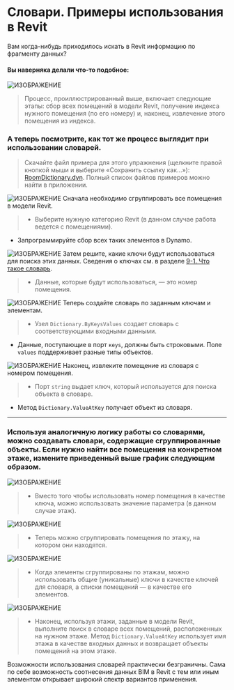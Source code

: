 

# Словари. Примеры использования в Revit

Вам когда-нибудь приходилось искать в Revit информацию по фрагменту данных?

#### Вы наверняка делали что-то подобное:

![ИЗОБРАЖЕНИЕ](images/9-4/9-4_roomLookupByIndex.png)

> Процесс, проиллюстрированный выше, включает следующие этапы: сбор всех помещений в модели Revit, получение индекса нужного помещения (по его номеру) и, наконец, извлечение этого помещения из индекса.

### А теперь посмотрите, как тот же процесс выглядит при использовании словарей.

> Скачайте файл примера для этого упражнения (щелкните правой кнопкой мыши и выберите «Сохранить ссылку как...»): [RoomDictionary.dyn](datasets/9-4_roomDictionary.dyn). Полный список файлов примеров можно найти в приложении.

![ИЗОБРАЖЕНИЕ](images/9-4/9-4_roomDictionary-01.png) Сначала необходимо сгруппировать все помещения в модели Revit.

> * Выберите нужную категорию Revit (в данном случае работа ведется с помещениями).
* Запрограммируйте сбор всех таких элементов в Dynamo.

![ИЗОБРАЖЕНИЕ](images/9-4/9-4_roomDictionary-02.png) Затем решите, какие ключи будут использоваться для поиска этих данных. Сведения о ключах см. в разделе [9-1. Что такое словарь](9-1_What-is-a-dictionary,md).

> * Данные, которые будут использоваться, — это номер помещения.

![ИЗОБРАЖЕНИЕ](images/9-4/9-4_roomDictionary-03.png) Теперь создайте словарь по заданным ключам и элементам.

> * Узел ```Dictionary.ByKeysValues``` создает словарь с соответствующими входными данными.
* Данные, поступающие в порт ```кeys```, должны быть строковыми. Поле ```values``` поддерживает разные типы объектов.

![ИЗОБРАЖЕНИЕ](images/9-4/9-4_roomDictionary-04.png) Наконец, извлеките помещение из словаря с номером помещения.

> * Порт ```string``` выдает ключ, который используется для поиска объекта в словаре.
* Метод ```Dictionary.ValueAtKey``` получает объект из словаря.

---

### Используя аналогичную логику работы со словарями, можно создавать словари, содержащие сгруппированные объекты. Если нужно найти все помещения на конкретном этаже, измените приведенный выше график следующим образом.

![ИЗОБРАЖЕНИЕ](images/9-4/9-4_roomDictionary-05.png)

> * Вместо того чтобы использовать номер помещения в качестве ключа, можно использовать значение параметра (в данном случае этаж).

![ИЗОБРАЖЕНИЕ](images/9-4/9-4_roomDictionary-06.png)

> * Теперь можно сгруппировать помещения по этажу, на котором они находятся.

![ИЗОБРАЖЕНИЕ](images/9-4/9-4_roomDictionary-07.png)

> * Когда элементы сгруппированы по этажам, можно использовать общие (уникальные) ключи в качестве ключей для словаря, а списки помещений — в качестве его элементов.

![ИЗОБРАЖЕНИЕ](images/9-4/9-4_roomDictionary-08.png)

> * Наконец, используя этажи, заданные в модели Revit, выполните поиск в словаре всех помещений, расположенных на нужном этаже. Метод ```Dictionary.ValueAtKey``` использует имя этажа в качестве входных данных и возвращает объекты помещений на этом этаже.

Возможности использования словарей практически безграничны. Сама по себе возможность соотнесения данных BIM в Revit с тем или иным элементом открывает широкий спектр вариантов применения.

